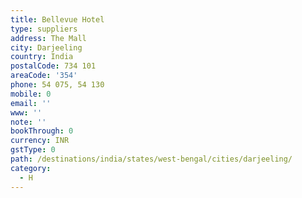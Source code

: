 ```yaml
---
title: Bellevue Hotel
type: suppliers
address: The Mall
city: Darjeeling
country: India
postalCode: 734 101
areaCode: '354'
phone: 54 075, 54 130
mobile: 0
email: ''
www: ''
note: ''
bookThrough: 0
currency: INR
gstType: 0
path: /destinations/india/states/west-bengal/cities/darjeeling/
category:
  - H
---
```


